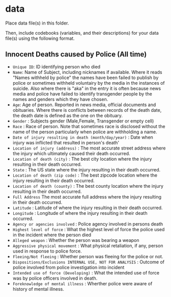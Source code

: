 # data

Place data file(s) in this folder.

Then, include codebooks (variables, and their descriptions) for your data file(s)
using the following format.

## Innocent Deaths caused by Police (All time)

- `Unique ID`: ID identifying person who died
- `Name`: Name of Subject, including nicknames if available. Where it reads "Names withheld by police" the names have been failed to publish by police or sometimes withheld voluntairy by the media in the instances of suicide. Also where there is "aka" in the entry it is often because news media and police have failed to identify transgender people by the names and genders which they have chosen.
- `Age`: Age of person. Reported in news media, official documents and obituaries. Where there is conflicts between records of the death date, the death date is defined as the one on the obituary.
- `Gender` : Subjects gender (Male,Female, Transgender or empty cell)
- `Race` : Race of person. Note that sometimes race is disclosed without the name of the person particularly when police are withholding a name. 
- `Date of injury resulting in death (month/day/year)` : Date when injury was inflicted that resulted in person's death'
- `Location of injury (address)` : The most accurate street address where the injury which ultimately caused their death occurred.
- `Location of death (city)` : The best city location where the injury resulting in their death occurred.
- `State` : The US state where the injury resulting in their death occurred.
- `Location of death (zip code)` : The best zipcode location where the injury resulting in their death occurred.
- `Location of death (county)` : The best county location where the injury resulting in their death occurred.
- `Full Address` The most accurate full address where the injury resulting in their death occurred.
- `Latitude` : Latitude of where the injury resulting in their death occurred.
- `Longitude` : Longitude of where the injury resulting in their death occurred.
- `Agency or agencies involved` : Police agency involved in persons death
- `Highest level of force` : What the highest level of force the police used in the incident where the person died
- `Alleged weapon` : Whether the person was bearing a weapon 
- `Aggressive physical movement` : What physical retaliation, if any, person used in response to police force.
- `Fleeing/Not fleeing` : Whether person was fleeing for the police or not.
- `Dispositions/Exclusions INTERNAL USE, NOT FOR ANALYSIS` : Outcome of police involved from police investigation into incident
- `Intended use of force (Developing)` : What the intended use of force was by police officers involved in death.
- `Foreknowledge of mental illness` : Wherther police were aware of history of mental illness.

